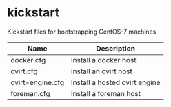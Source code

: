 # kickstart

Kickstart files for bootstrapping CentOS-7 machines.

| Name       | Description           |
| ---------- | --------------------- |
| docker.cfg | Install a docker host
| ovirt.cfg  | Install an ovirt host
| ovirt-engine.cfg | Install a hosted ovirt engine
| foreman.cfg | Install a foreman host
